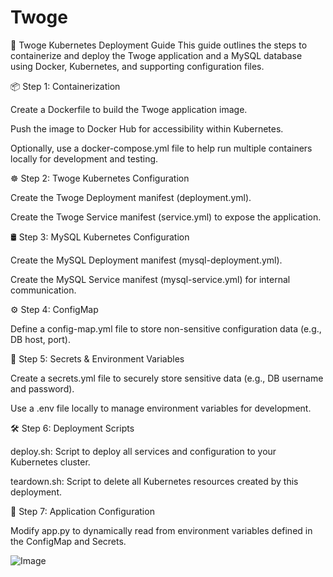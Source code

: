 # **Twoge**

🚀 Twoge Kubernetes Deployment Guide
This guide outlines the steps to containerize and deploy the Twoge application and a MySQL database using Docker, Kubernetes, and supporting configuration files.

📦 Step 1: Containerization

Create a Dockerfile to build the Twoge application image.

Push the image to Docker Hub for accessibility within Kubernetes.

Optionally, use a docker-compose.yml file to help run multiple containers locally for development and testing.

☸️ Step 2: Twoge Kubernetes Configuration

Create the Twoge Deployment manifest (deployment.yml).

Create the Twoge Service manifest (service.yml) to expose the application.

🛢 Step 3: MySQL Kubernetes Configuration

Create the MySQL Deployment manifest (mysql-deployment.yml).

Create the MySQL Service manifest (mysql-service.yml) for internal communication.

⚙️ Step 4: ConfigMap

Define a config-map.yml file to store non-sensitive configuration data (e.g., DB host, port).

🔐 Step 5: Secrets & Environment Variables

Create a secrets.yml file to securely store sensitive data (e.g., DB username and password).

Use a .env file locally to manage environment variables for development.

🛠 Step 6: Deployment Scripts

deploy.sh: Script to deploy all services and configuration to your Kubernetes cluster.

teardown.sh: Script to delete all Kubernetes resources created by this deployment.

🧠 Step 7: Application Configuration

Modify app.py to dynamically read from environment variables defined in the ConfigMap and Secrets.


![Image](https://github.com/user-attachments/assets/c2cd71b9-4023-4eac-aa62-5333808045b0)
